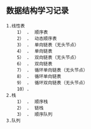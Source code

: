 ## 数据结构学习记录

    1.线性表
        1） .  顺序表
        2） .  动态顺序表
        3） .  单向链表（无头节点）
        4） .  单向链表
        5） .  双向链表（无头节点）
        6） .  双向链表
        7） .  循环单向链表（无头节点）
        8） .  循环单向链表
        9） .  循环双向链表（无头节点）
        10）.  
    2.栈
        1） .  顺序栈
        2） .  链栈
        3） .  顺序队列
    3.队列
